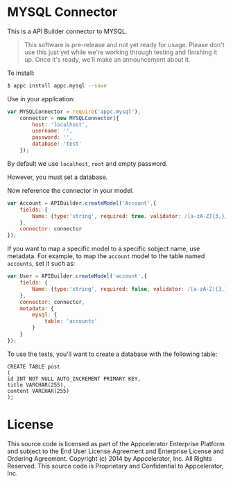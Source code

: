 # MYSQL Connector

This is a API Builder connector to MYSQL.

> This software is pre-release and not yet ready for usage.  Please don't use this just yet while we're working through testing and finishing it up. Once it's ready, we'll make an announcement about it.

To install:

```bash
$ appc install appc.mysql --save
```

Use in your application:

```javascript
var MYSQLConnector = require('appc.mysql'),
	connector = new MYSQLConnector({
		host: 'localhost',
		username: '',
		password: '',
		database: 'test'
	});
```

By default we use `localhost`, `root` and empty password.

However, you must set a database.

Now reference the connector in your model.

```javascript
var Account = APIBuilder.createModel('Account',{
	fields: {
		Name: {type:'string', required: true, validator: /[a-zA-Z]{3,}/ }
	},
	connector: connector
});
```

If you want to map a specific model to a specific sobject name, use metadata.  For example, to map the `account` model to the table named `accounts`, set it such as:

```javascript
var User = APIBuilder.createModel('account',{
	fields: {
		Name: {type:'string', required: false, validator: /[a-zA-Z]{3,}/ }
	},
	connector: connector,
	metadata: {
		mysql: {
			table: 'accounts'
		}
	}
});
```

To use the tests, you'll want to create a database with the following table:

```
CREATE TABLE post
(
id INT NOT NULL AUTO_INCREMENT PRIMARY KEY,
title VARCHAR(255),
content VARCHAR(255)
);
```

# License

This source code is licensed as part of the Appcelerator Enterprise Platform and subject to the End User License Agreement and Enterprise License and Ordering Agreement. Copyright (c) 2014 by Appcelerator, Inc. All Rights Reserved. This source code is Proprietary and Confidential to Appcelerator, Inc.
